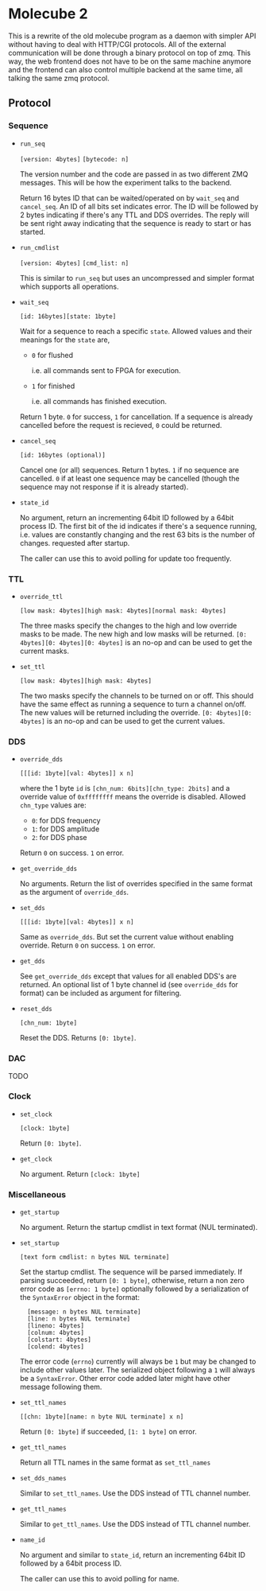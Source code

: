 # Molecube 2

This is a rewrite of the old molecube program as a daemon with simpler API
without having to deal with HTTP/CGI protocols.
All of the external communication will be done through a binary protocol on top of zmq.
This way, the web frontend does not have to be on the same machine anymore and
the frontend can also control multiple backend at the same time, all talking the same
zmq protocol.

## Protocol

### Sequence

* `run_seq`

    `[version: 4bytes]`
    `[bytecode: n]`

    The version number and the code are passed in as two different ZMQ messages.
    This will be how the experiment talks to the backend.

    Return 16 bytes ID that can be waited/operated on by `wait_seq` and `cancel_seq`.
    An ID of all bits set indicates error.
    The ID will be followed by 2 bytes indicating if there's any TTL and DDS overrides.
    The reply will be sent right away indicating that the sequence is ready to start
    or has started.

* `run_cmdlist`

    `[version: 4bytes]`
    `[cmd_list: n]`

    This is similar to `run_seq` but uses an uncompressed and simpler format which
    supports all operations.

* `wait_seq`

    `[id: 16bytes][state: 1byte]`

    Wait for a sequence to reach a specific `state`.
    Allowed values and their meanings for the `state` are,

    * `0` for flushed

        i.e. all commands sent to FPGA for execution.

    * `1` for finished

        i.e. all commands has finished execution.

    Return 1 byte. `0` for success, `1` for cancellation.
    If a sequence is already cancelled before the request is recieved, `0` could be returned.

* `cancel_seq`

    `[id: 16bytes (optional)]`

    Cancel one (or all) sequences.
    Return 1 bytes. `1` if no sequence are cancelled.
    `0` if at least one sequence may be cancelled
    (though the sequence may not response if it is already started).

* `state_id`

    No argument, return an incrementing 64bit ID followed by a 64bit process ID.
    The first bit of the id indicates if there's a sequence running,
    i.e. values are constantly changing and the rest 63 bits is the number of changes.
    requested after startup.

    The caller can use this to avoid polling for update too frequently.

### TTL

* `override_ttl`

    `[low mask: 4bytes][high mask: 4bytes][normal mask: 4bytes]`

    The three masks specify the changes to the high and low override masks to be made.
    The new high and low masks will be returned.
    `[0: 4bytes][0: 4bytes][0: 4bytes]` is an no-op and can be used to get the current masks.

* `set_ttl`

    `[low mask: 4bytes][high mask: 4bytes]`

    The two masks specify the channels to be turned on or off.
    This should have the same effect as running a sequence to turn a channel on/off.
    The new values will be returned including the override.
    `[0: 4bytes][0: 4bytes]` is an no-op and can be used to get the current values.

### DDS

* `override_dds`

    `[[[id: 1byte][val: 4bytes]] x n]`

    where the 1 byte `id` is `[chn_num: 6bits][chn_type: 2bits]` and a override value of
    `0xffffffff` means the override is disabled.
    Allowed `chn_type` values are:

    * `0`: for DDS frequency
    * `1`: for DDS amplitude
    * `2`: for DDS phase

    Return `0` on success. `1` on error.

* `get_override_dds`

    No arguments. Return the list of overrides specified in the same format as
    the argument of `override_dds`.

* `set_dds`

    `[[[id: 1byte][val: 4bytes]] x n]`

    Same as `override_dds`. But set the current value without enabling override.
    Return `0` on success. `1` on error.

* `get_dds`

    See `get_override_dds` except that values for all enabled DDS's are returned.
    An optional list of 1 byte channel id (see `override_dds` for format)
    can be included as argument for filtering.

* `reset_dds`

    `[chn_num: 1byte]`

    Reset the DDS. Returns `[0: 1byte]`.

### DAC

TODO

### Clock

* `set_clock`

    `[clock: 1byte]`

    Return `[0: 1byte]`.

* `get_clock`

    No argument. Return `[clock: 1byte]`

### Miscellaneous

* `get_startup`

    No argument. Return the startup cmdlist in text format (NUL terminated).

* `set_startup`

    `[text form cmdlist: n bytes NUL terminate]`

    Set the startup cmdlist. The sequence will be parsed immediately.
    If parsing succeeded, return `[0: 1 byte]`, otherwise,
    return a non zero error code as `[errno: 1 byte]`
    optionally followed by a serialization of the `SyntaxError` object in the format:

        [message: n bytes NUL terminate]
        [line: n bytes NUL terminate]
        [lineno: 4bytes]
        [colnum: 4bytes]
        [colstart: 4bytes]
        [colend: 4bytes]

    The error code (`errno`) currently will always be `1` but may be changed to include
    other values later. The serialized object following a `1` will always be
    a `SyntaxError`. Other error code added later might have other message following them.

* `set_ttl_names`

    `[[chn: 1byte][name: n byte NUL terminate] x n]`

    Return `[0: 1byte]` if succeeded, `[1: 1 byte]` on error.

* `get_ttl_names`

    Return all TTL names in the same format as `set_ttl_names`

* `set_dds_names`

    Similar to `set_ttl_names`. Use the DDS instead of TTL channel number.

* `get_ttl_names`

    Similar to `get_ttl_names`. Use the DDS instead of TTL channel number.

* `name_id`

    No argument and similar to `state_id`,
    return an incrementing 64bit ID followed by a 64bit process ID.

    The caller can use this to avoid polling for name.
